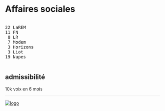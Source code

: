 Affaires sociales
=================


<pre class="composition">

22 LaREM
11 FN
 8 LR
 7 Modem
 3 Horizons
 3 Liot
19 Nupes

</pre>


admissibilité
-------------

10k voix en 6 mois


<hr class="separator">

[![logo][logo]][officiel]



[logo]: https://www.assemblee-nationale.fr/assets/images/logo_an_square.png
[officiel]: https://www.assemblee-nationale.fr/dyn/16/organes/commissions-permanentes/affaires-sociales/composition
